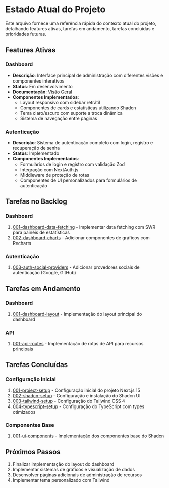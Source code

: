 # Estado Atual do Projeto

Este arquivo fornece uma referência rápida do contexto atual do projeto, detalhando features ativas, tarefas em andamento, tarefas concluídas e prioridades futuras.

## Features Ativas

### Dashboard
- **Descrição**: Interface principal de administração com diferentes visões e componentes interativos
- **Status**: Em desenvolvimento
- **Documentação**: [Visão Geral](documentation/features/dashboard/documentation/overview.md)
- **Componentes Implementados**:
  - Layout responsivo com sidebar retrátil
  - Componentes de cards e estatísticas utilizando Shadcn
  - Tema claro/escuro com suporte a troca dinâmica
  - Sistema de navegação entre páginas

### Autenticação
- **Descrição**: Sistema de autenticação completo com login, registro e recuperação de senha
- **Status**: Implementado
- **Componentes Implementados**:
  - Formulários de login e registro com validação Zod
  - Integração com NextAuth.js
  - Middleware de proteção de rotas
  - Componentes de UI personalizados para formulários de autenticação

## Tarefas no Backlog

### Dashboard
1. [001-dashboard-data-fetching](documentation/features/dashboard/backlog/001-dashboard-data-fetching/001-dashboard-data-fetching.md) - Implementar data fetching com SWR para painéis de estatísticas
2. [002-dashboard-charts](documentation/features/dashboard/backlog/002-dashboard-charts/002-dashboard-charts.md) - Adicionar componentes de gráficos com Recharts

### Autenticação
1. [003-auth-social-providers](documentation/features/authentication/backlog/003-auth-social-providers/003-auth-social-providers.md) - Adicionar provedores sociais de autenticação (Google, GitHub)

## Tarefas em Andamento

### Dashboard
1. [001-dashboard-layout](documentation/features/dashboard/in-progress/001-dashboard-layout/001-dashboard-layout.md) - Implementação do layout principal do dashboard

### API
1. [001-api-routes](documentation/features/api/in-progress/001-api-routes/001-api-routes.md) - Implementação de rotas de API para recursos principais

## Tarefas Concluídas

### Configuração Inicial
1. [001-project-setup](documentation/features/setup/completed/001-project-setup/001-project-setup.md) - Configuração inicial do projeto Next.js 15
2. [002-shadcn-setup](documentation/features/setup/completed/002-shadcn-setup/002-shadcn-setup.md) - Configuração e instalação do Shadcn UI
3. [003-tailwind-setup](documentation/features/setup/completed/003-tailwind-setup/003-tailwind-setup.md) - Configuração do Tailwind CSS 4
4. [004-typescript-setup](documentation/features/setup/completed/004-typescript-setup/004-typescript-setup.md) - Configuração do TypeScript com types otimizados

### Componentes Base
1. [001-ui-components](documentation/features/components/completed/001-ui-components/001-ui-components.md) - Implementação dos componentes base do Shadcn

## Próximos Passos
1. Finalizar implementação do layout do dashboard
2. Implementar sistemas de gráficos e visualização de dados
3. Desenvolver páginas adicionais de administração de recursos
4. Implementar tema personalizado com Tailwind